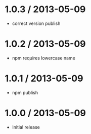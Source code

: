 # 1.0.3 / 2013-05-09

  * correct version publish

# 1.0.2 / 2013-05-09

  * npm requires lowercase name

# 1.0.1 / 2013-05-09

  * npm publish

# 1.0.0 / 2013-05-09

  * Initial release